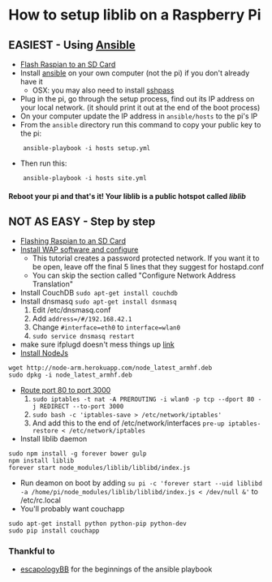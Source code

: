 # How to setup liblib on a Raspberry Pi

## EASIEST -  Using [Ansible](http://www.ansible.com/)
* [Flash Raspian to an SD Card](http://computers.tutsplus.com/articles/how-to-flash-an-sd-card-for-raspberry-pi--mac-53600)
* Install [ansible](http://www.ansible.com/) on your own computer (not the pi) if you don't already have it
    * OSX: you may also need to install [sshpass](http://thornelabs.net/2014/02/09/ansible-os-x-mavericks-you-must-install-the-sshpass-program.html)
* Plug in the pi, go through the setup process, find out its IP address on your local network. (it should print it out at the end of the boot process)
* On your computer update the IP address in `ansible/hosts` to the pi's IP
* From the `ansible` directory run this command to copy your public key to the pi:
```
    ansible-playbook -i hosts setup.yml
```
* Then run this:
```
    ansible-playbook -i hosts site.yml
```

#### Reboot your pi and that's it! Your liblib is a public hotspot called *liblib* 


## NOT AS EASY - Step by step 
* [Flashing Raspian to an SD Card](http://computers.tutsplus.com/articles/how-to-flash-an-sd-card-for-raspberry-pi--mac-53600)
* [Install WAP software and configure](https://learn.adafruit.com/setting-up-a-raspberry-pi-as-a-wifi-access-point/install-software)
    * This tutorial creates a password protected network. If you want it to be open, leave off the final 5 lines that they suggest for hostapd.conf
    * You can skip the section called "Configure Network Address Translation"
* Install CouchDB `sudo apt-get install couchdb`
* Install dnsmasq `sudo apt-get install dsnmasq`
    1. Edit /etc/dnsmasq.conf
    2. Add `address=/#/192.168.42.1`
    3. Change `#interface=eth0` to `interface=wlan0`
    4. `sudo service dnsmasq restart`
* make sure ifplugd doesn't mess things up [link](http://sirlagz.net/2013/02/10/how-to-use-the-raspberry-pi-as-a-wireless-access-pointrouter-part-3b/)
* [Install NodeJs](http://weworkweplay.com/play/raspberry-pi-nodejs/)
```
wget http://node-arm.herokuapp.com/node_latest_armhf.deb 
sudo dpkg -i node_latest_armhf.deb
```
* [Route port 80 to port 3000](http://stackoverflow.com/questions/16573668/best-practices-when-running-node-js-with-port-80-ubuntu-linode)
    1. `sudo iptables -t nat -A PREROUTING -i wlan0 -p tcp --dport 80 -j REDIRECT --to-port 3000`
    2. `sudo bash -c 'iptables-save > /etc/network/iptables'`
    3. And add this to the end of /etc/network/interfaces `pre-up iptables-restore < /etc/network/iptables`
* Install liblib daemon
```
sudo npm install -g forever bower gulp
npm install liblib
forever start node_modules/liblib/liblibd/index.js
```
* Run deamon on boot by adding `su pi -c 'forever start --uid liblibd -a /home/pi/node_modules/liblib/liblibd/index.js < /dev/null &'` to /etc/rc.local
* You'll probably want couchapp
```
sudo apt-get install python python-pip python-dev
sudo pip install couchapp
```

### Thankful to

* [escapologyBB](https://github.com/escapologyBB/ansible-raspberry-pi) for the beginnings of the ansible playbook
